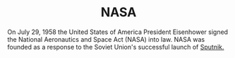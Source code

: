 <h1 align="center"> NASA </h1>
<p> On July 29, 1958 the United States of America President Eisenhower signed the National Aeronautics and Space Act (NASA) into law.
NASA was founded as a response to the Soviet Union's successful launch of <a href="https://en.wikipedia.org/wiki/Sputnik_1">Sputnik.</a> </p>


